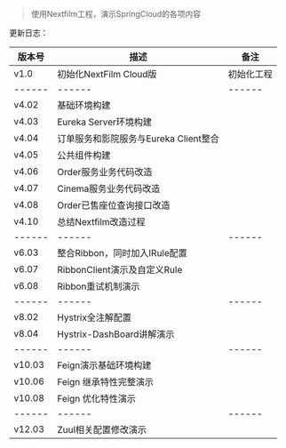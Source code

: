 > 使用Nextfilm工程，演示SpringCloud的各项内容

更新日志：

| 版本号 | 描述 | 备注 |
| ------ | ------ | ------ |
| v1.0 | 初始化NextFilm Cloud版 | 初始化工程 |
| ------ | ------ | ------ |
| v4.02 | 基础环境构建 |  |
| v4.03 | Eureka Server环境构建 |  |
| v4.04 | 订单服务和影院服务与Eureka Client整合 |  |
| v4.05 | 公共组件构建 |  |
| v4.06 | Order服务业务代码改造 |  |
| v4.07 | Cinema服务业务代码改造 |  |
| v4.08 | Order已售座位查询接口改造 |  |
| v4.10 | 总结Nextfilm改造过程 |  |
| ------ | ------ | ------ |
| v6.03 | 整合Ribbon，同时加入IRule配置 |  |
| v6.07 | RibbonClient演示及自定义Rule |  |
| v6.08 | Ribbon重试机制演示 |  |
| ------ | ------ | ------ |
| v8.02 | Hystrix全注解配置 |  |
| v8.04 | Hystrix-DashBoard讲解演示 |  |
| ------ | ------ | ------ |
| v10.03 | Feign演示基础环境构建 |  |
| v10.06 | Feign 继承特性完整演示 |  |
| v10.08 | Feign 优化特性演示 |  |
| ------ | ------ | ------ |
| v12.03 | Zuul相关配置修改演示 |  |

